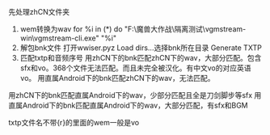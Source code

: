 先处理zhCN文件夹

1. wem转换为wav
for %i in (*) do "F:\魔兽大作战\隔离测试\vgmstream-win\vgmstream-cli.exe" "%i"
2. 解包bnk文件
打开wwiser.pyz
Load dirs...选择bnk所在目录
Generate TXTP
3. 匹配txtp和音频序号
用zhCN下的bnk匹配zhCN下的wav，大部分匹配。包含sfx和vo。368个文件无法匹配。而且未完全被汉化。有中文vo的对应英语vo。
用直属Android下的bnk匹配zhCN下的wav，无法匹配。

用zhCN下的bnk匹配直属Android下的wav，少部分匹配且全是刀剑脚步等sfx
用直属Android下的bnk匹配直属Android下的wav，大部分匹配，有sfx和BGM

txtp文件名不带{r}的里面的wem一般是vo
